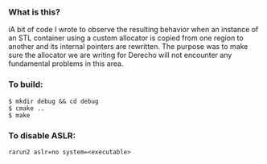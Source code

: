 ### What is this?
iA bit of code I wrote to observe the resulting behavior when an instance of an STL container using a custom allocator is copied from one region to another and its internal pointers are rewritten. The purpose was to make sure the allocator we are writing for Derecho will not encounter any fundamental problems in this area.

### To build:
```
$ mkdir debug && cd debug
$ cmake ..
$ make
```

### To disable ASLR:
`rarun2 aslr=no system=<executable>`
